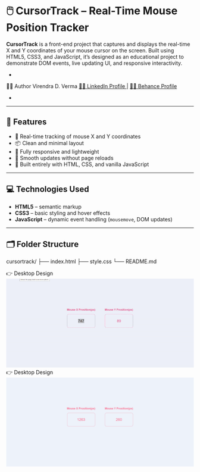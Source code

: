 # 🖱️ CursorTrack – Real-Time Mouse Position Tracker

**CursorTrack** is a front-end project that captures and displays the real-time X and Y coordinates of your mouse cursor on the screen. Built using HTML5, CSS3, and JavaScript, it’s designed as an educational project to demonstrate DOM events, live updating UI, and responsive interactivity.

- 
👨‍💻 Author
Virendra D. Verma
<a href="https://www.linkedin.com/in/dharmendraverma95/" target="_blank">🧑‍💻 LinkedIn Profile </a> | <a href="https://www.behance.net/dhirukumar" target="_blank">🧑‍💻 Behance Profile </a>

-

---

## 📌 Features

- 📍 Real-time tracking of mouse X and Y coordinates
- 📦 Clean and minimal layout
- 🎯 Fully responsive and lightweight
- 🔁 Smooth updates without page reloads
- 🧠 Built entirely with HTML, CSS, and vanilla JavaScript

---

## 💻 Technologies Used

- **HTML5** – semantic markup
- **CSS3** – basic styling and hover effects
- **JavaScript** – dynamic event handling (`mousemove`, DOM updates)

---

## 🗂️ Folder Structure

cursortrack/
├── index.html
├── style.css
└── README.md

<span>👉 Desktop Design</span><br/>
<a href="https://www.behance.net/gallery/231740463/CursorTrack-Real-Time-Mouse-Position-Tracker" target="_blank" >
<img src="./lp.gif" width="575px"/>
</a>
<span>👉 Desktop Design</span><br/>
<a href="https://www.behance.net/gallery/231740463/CursorTrack-Real-Time-Mouse-Position-Tracker" target="_blank" >
<img src="./lp.png" width="575px"/>
</a>